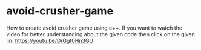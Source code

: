 # avoid-crusher-game
How to create avoid crusher game using c++.
If you want to watch the video for better understanding about the given code then click on the given lin:
https://youtu.be/DrGgt0Hn3GU
 
